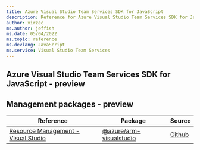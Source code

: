 ```yaml
---
title: Azure Visual Studio Team Services SDK for JavaScript
description: Reference for Azure Visual Studio Team Services SDK for JavaScript
author: xirzec
ms.author: jeffish
ms.date: 05/04/2022
ms.topic: reference
ms.devlang: JavaScript
ms.service: Visual Studio Team Services
---
```

## Azure Visual Studio Team Services SDK for JavaScript - preview
## Management packages - preview
| Reference | Package | Source |
|---|---|---|
|[Resource Management - Visual Studio](javascript/api/overview/azure/arm-visualstudio-readme)|[@azure/arm-visualstudio](https://www.npmjs.com/package/@azure/arm-visualstudio)|[Github](https://github.com/Azure/azure-sdk-for-js/blob/main/sdk/visualstudio/arm-visualstudio)|

